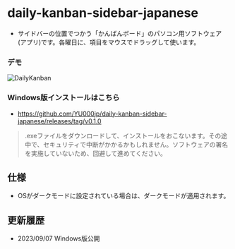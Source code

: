 # daily-kanban-sidebar-japanese

- サイドバーの位置でつかう「かんばんボード」のパソコン用ソフトウェア(アプリ)です。各曜日に、項目をマウスでドラッグして使います。

### デモ

  ![DailyKanban](https://github.com/YU000jp/daily-kanban-sidebar-japanese/assets/111847207/32508758-226e-4642-b8c3-1d4bf7b1a3e8)

### Windows版インストールはこちら

- https://github.com/YU000jp/daily-kanban-sidebar-japanese/releases/tag/v0.1.0

> .exeファイルをダウンロードして、インストールをおこないます。その途中で、セキュリティで中断がかかるかもしれません。ソフトウェアの署名を実施していないため、回避して進めてください。

## 仕様

- OSがダークモードに設定されている場合は、ダークモードが適用されます。

## 更新履歴

- 2023/09/07 Windows版公開
